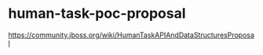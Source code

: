 human-task-poc-proposal
=======================

https://community.jboss.org/wiki/HumanTaskAPIAndDataStructuresProposal